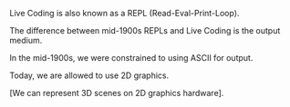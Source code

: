 Live Coding is also known as a REPL (Read-Eval-Print-Loop).

The difference between mid-1900s REPLs and Live Coding is the output medium.

In the mid-1900s, we were constrained to using ASCII for output.

Today, we are allowed to use 2D graphics.

[We can represent 3D scenes on 2D graphics hardware].